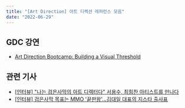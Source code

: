 ```yaml
---
title: "[Art Direction] 아트 디렉션 레퍼런스 모음"
date: "2022-06-29"
---
```


## GDC 강연

- [Art Direction Bootcamp: Building a Visual Threshold](https://youtu.be/eLnvEwo4M8Q)

## 관련 기사

- [[인터뷰] "나는 검은사막의 아트 디렉터다" 서용수, 최힘찬 아티스트를 만나다](https://www.inven.co.kr/webzine/news/?news=50306)
- [[인터뷰] 검은사막 목표는 MMO '끝판왕'...김대일 대표의 지스타 출사표](https://www.inven.co.kr/webzine/news/?news=49771)
